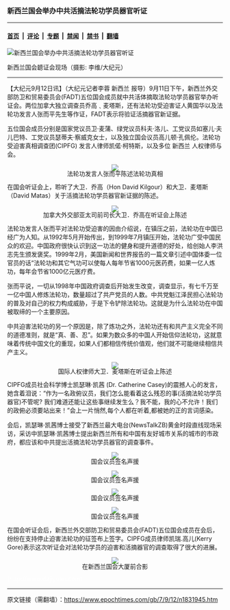 ### 新西兰国会举办中共活摘法轮功学员器官听证

---

#### [首页](../../../..?n1831945) &nbsp;|&nbsp; [评论](../../../../../epoch-comment?n1831945) &nbsp;|&nbsp; [专题](../../../../../epoch-special?n1831945) &nbsp;|&nbsp; [禁闻](../../../../../epoch-news?n1831945) &nbsp;|&nbsp; [禁书](../../../../../books?n1831945) &nbsp;|&nbsp; [翻墙](https://github.com/gfw-breaker/nogfw/blob/master/README.md?n1831945)


<div><img alt="新西兰国会举办中共活摘法轮功学员器官听证" class="attachment-djy_600_400 size-djy_600_400 wp-post-image" src="https://i.epochtimes.com/assets/uploads/2007/09/70912060636964.jpg"/>
<div class="caption">
 <p>
  新西兰国会聼证会现场（摄影: 李维/大纪元）
 </p>
</div></div><hr/><div class="post_content" id="artbody" itemprop="articleBody">
 <!-- article content begin -->
 <p>
  【大纪元9月12日讯】（大纪元记者李蓉
  <ok href="https://www.epochtimes.com/gb/tag/%E6%96%B0%E8%A5%BF%E5%85%B0.html">
   新西兰
  </ok>
  报导）9月11日下午，新西兰外交部防卫和贸易委员会(FADT)五位国会成员就中共活体摘取法轮功学员器官举办听证会。两位加拿大独立调查员乔高﹑麦塔斯，还有法轮功受迫害证人黄国华以及法轮功发言人张而平先生等作证，FADT表示将验证活摘器官新证据。
 </p>
 <p>
  五位国会成员分别是国家党议员卫‧麦蒲、绿党议员科夫‧洛儿、工党议员如塞儿‧夫儿巴特、工党议员瑟蒂夫‧察威克女士，以及独立国会议员高儿顿‧孔佩伦。法轮功受迫害真相调查团(CIPFG) 发言人律师凯偌‧柯特斯，以及多位
  <ok href="https://www.epochtimes.com/gb/tag/%E6%96%B0%E8%A5%BF%E5%85%B0.html">
   新西兰
  </ok>
  人权律师与会。
 </p>
 <p>
  <div style="line-height:90%;text-align:center">
   <ok href="/i6/70912064439964.jpg">
    <img src="/i6/70912064439964--ss.jpg"/>
   </ok>
   <br/>
   <span class="bn12">
    法轮功发言人张而平陈述法轮功真相
   </span>
  </div>
  <p>
   在国会听证会上，聆听了大卫．乔高（Hon David Kilgour）和大卫．麦塔斯（David Matas）关于活摘法轮功学员器官新证据的陈述。
  </p>
  <p>
   <div style="line-height:90%;text-align:center">
    <ok href="/i6/70912065150964.jpg">
     <img src="/i6/70912065150964--ss.jpg"/>
    </ok>
    <br/>
    <span class="bn12">
     加拿大外交部亚太司前司长大卫．乔高在听证会上陈述
    </span>
   </div>
   <p>
    法轮功发言人张而平对法轮功受迫害的因由介绍说，在镇压之前，法轮功在中国已经广为人知。从1992年5月开始传出，到1999年7月镇压开始，法轮功广受中国民众的欢迎。中国政府很快认识到这一功法的健身和提升道德的好处，给创始人李洪志先生颁发褒奖。1999年2月，美国新闻和世界报告的一篇文章引述中国体委一位官员的话“法轮功和其它气功可以使每人每年节省1000元医药费，如果一亿人炼功，每年会节省1000亿元医疗费。
   </p>
   <p>
    张而平说，一切从1998年中国政府调查后开始发生改变，调查显示，有七千万至一亿中国人修炼法轮功，数量超过了共产党员的人数。中共党魁江泽民担心法轮功的普及对自己的权力构成威胁，于是下令铲除法轮功。这就是为什么法轮功在中国被取缔的一个主要原因。
   </p>
   <p>
    中共迫害法轮功的另一个原因是，除了炼功之外，法轮功还有和共产主义完全不同的道德准则，就是“真、善、忍”。如果为数众多的中国人开始信仰法轮功，这就意味着传统中国文化的重现，如果人们都相信传统价值观，他们就不可能继续相信共产主义。
   </p>
   <p>
    <div style="line-height:90%;text-align:center">
     <ok href="/i6/70912065142964.jpg">
      <img src="/i6/70912065142964--ss.jpg"/>
     </ok>
     <br/>
     <span class="bn12">
      国际人权律师大卫．麦塔斯在听证会上陈述
     </span>
    </div>
    <p>
     CIPFG成员社会科学博士凯瑟琳‧凯茜 (Dr. Catherine Casey)的震撼人心的发言，她含着泪说：“作为一名政俯议员，我们怎么能看着这么残忍的事(活摘法轮功学员器官)不管呢? 我们难道还能让这些事继续发生么？我不能，我的心不允许！我们的政俯必须要站出来！”会上一片悄然,每个人都在听着,都被她的正的言词感染。
    </p>
    <p>
     会后，凯瑟琳‧凯茜博士接受了新西兰最大电台(NewsTalkZB)黄金时段直线现场采访，采访中凯瑟琳‧凯茜博士提出新西兰所有和中国有友好城市关系的城市的市政府，都应该和中共提出活摘法轮功学员器官的调查事件。
    </p>
    <p>
     <div style="line-height:90%;text-align:center">
      <ok href="/i6/70912064449964.jpg">
       <img src="/i6/70912064449964--ss.jpg"/>
      </ok>
      <br/>
      <span class="bn12">
       国会议员签名声援
      </span>
     </div>
     <p>
     </p>
     <div style="line-height:90%;text-align:center">
      <ok href="/i6/70912064455964.jpg">
       <img src="/i6/70912064455964--ss.jpg"/>
      </ok>
      <br/>
      <span class="bn12">
       国会议员签名声援
      </span>
     </div>
     <p>
     </p>
     <div style="line-height:90%;text-align:center">
      <ok href="/i6/70912065126964.jpg">
       <img src="/i6/70912065126964--ss.jpg"/>
      </ok>
      <br/>
      <span class="bn12">
       国会议员签名声援
      </span>
     </div>
     <p>
      <div style="line-height:90%;text-align:center">
       <ok href="/i6/70912065135964.jpg">
        <img src="/i6/70912065135964--ss.jpg"/>
       </ok>
       <br/>
       <span class="bn12">
        国会议员签名声援
       </span>
      </div>
      <p>
       在国会听证会后，新西兰外交部防卫和贸易委员会(FADT)五位国会成员在会后，纷纷在支持停止迫害法轮功的征签布上签字。CIPFG成员律师凯瑞.高儿(Kerry Gore)表示这次听证会对法轮功学员的迫害和活摘器官的调查取得了很大的进展。
      </p>
      <p>
       <div style="line-height:90%;text-align:center">
        <ok href="/i6/70912064420964.jpg">
         <img src="/i6/70912064420964--ss.jpg"/>
        </ok>
        <br/>
        <span class="bn12">
         在新西兰国会大厦前合影
        </span>
       </div>
       <p>
        <font color="#ffffff">
         (http://www.dajiyuan.com)
        </font>
       </p>
       <!-- article content end -->
       <div id="below_article_ad">
       </div>
      </p>
     </p>
    </p>
   </p>
  </p>
 </p>
</div>


---

原文链接（需翻墙）：https://www.epochtimes.com/gb/7/9/12/n1831945.htm